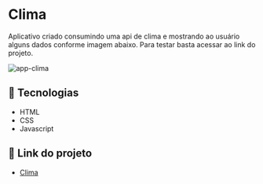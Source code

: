 # Clima

Aplicativo criado consumindo uma api de clima e mostrando ao usuário alguns dados conforme imagem abaixo. Para testar basta acessar ao link do projeto.

![app-clima](https://user-images.githubusercontent.com/93055468/162586980-e956dc4a-f408-4326-9b75-a9596cc36aef.jpg)

## 🚀 Tecnologias

- HTML
- CSS
- Javascript

## 🚀 Link do projeto

- [Clima](https://fabiomoura-m.github.io/Clima/)

